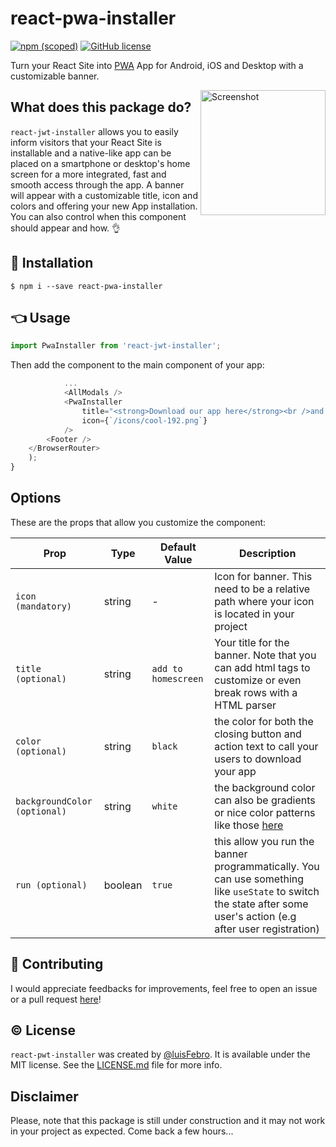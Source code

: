 # react-pwa-installer
[![npm (scoped)](https://img.shields.io/npm/v/react-pwa-installer.svg)](https://www.npmjs.com/package/react-pwa-installer)
[![GitHub license](https://img.shields.io/github/license/luisFebro/react-pwa-installer)](https://github.com/luisFebro/react-pwa-installer)


Turn your React Site into [PWA](https://developer.mozilla.org/en-US/docs/Web/Progressive_web_apps/Introduction) App for Android, iOS and Desktop with a customizable banner.

<img src="screenshot.jpeg" align="right" title="Screenshot" width="200px">

## What does this package do?

`react-jwt-installer` allows you to easily inform visitors that your React Site is installable and a native-like app can be placed on a smartphone or desktop's home screen for a more integrated, fast and smooth access through the app. A banner will appear with a customizable title, icon and colors and offering your new App installation. You can also control when this component should appear and how.  👌

## 🔧 Installation

```shell
$ npm i --save react-pwa-installer
```

## 👈 Usage

```javascript
import PwaInstaller from 'react-jwt-installer';
```

Then add the component to the main component of your app:

```js
            ...
            <AllModals />
            <PwaInstaller
                title="<strong>Download our app here</strong><br />and have a faster and awesome<br />access experience"
                icon={`/icons/cool-192.png`}
            />
        <Footer />
    </BrowserRouter>
    );
}
```

## Options

These are the props that allow you customize the component:

| Prop                     | Type     | Default Value |Description                      |
| ------------------------ | -------- | -------- | -------------------------------- |
| `icon (mandatory)`                  | string   | - | Icon for banner. This need to be a relative path where your icon is located in your project                  |
| `title (optional)`                 | string   | `add to homescreen` | Your title for the banner. Note that you can add html tags to customize or even break rows with a HTML parser         |
| `color (optional)`                  | string   | `black` | the color for both the closing button and action text to call your users to download your app                  |
| `backgroundColor (optional)`                  | string   | `white` | the background color can also be gradients or nice color patterns like those [here](https://gradienta.io)                  |
| `run (optional)`                  | boolean   | `true` | this allow you run the banner programmatically. You can use something like `useState` to switch the state after some user's action (e.g after user registration) |

## 💪 Contributing

I would appreciate feedbacks for improvements, feel free to open an issue or a pull request [here](https://github.com/luisFebro/react-pwa-installer/pulls)!

## ©️ License

`react-pwt-installer` was created by [@luisFebro](https://github.com/luisFebro). It is available under the MIT license. See the [LICENSE.md](https://github.com/luisFebro/react-pwa-installer/blob/master/LICENSE) file for more info.

## Disclaimer

Please, note that this package is still under construction and it may not work in your project as expected. Come back a few hours...
